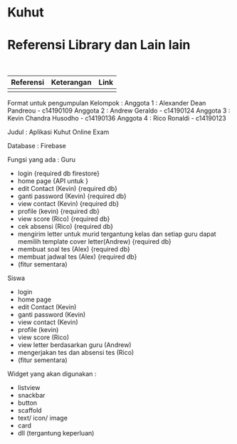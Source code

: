 # Kuhut

<h1> Referensi Library dan Lain lain </h1><br>

| Referensi | Keterangan  | Link  |
| :---:     | :-:         | :-:   |
|           |             |       |

Format untuk pengumpulan Kelompok :
Anggota 1 : Alexander Dean Pandreou - c14190109
Anggota 2 : Andrew Geraldo - c14190124
Anggota 3 : Kevin Chandra Husodho - c14190136
Anggota 4 : Rico Ronaldi - c14190123

Judul : Aplikasi Kuhut Online Exam

Database : Firebase

Fungsi yang ada :
Guru
- login {required db firestore}
- home page {API untuk }
- edit Contact (Kevin) {required db}
- ganti password (Kevin) {required db}
- view contact (Kevin) {required db}
- profile (kevin) {required db}
- view score (Rico) {required db}
- cek absensi (Rico) {required db}
- mengirim letter untuk murid tergantung kelas dan setiap guru dapat memilih template cover letter(Andrew) {required db}
- membuat soal tes (Alex) {required db}
- membuat jadwal tes (Alex) {required db}
- (fitur sementara)

Siswa
- login
- home page
- edit Contact (Kevin)
- ganti password (Kevin)
- view contact (Kevin)
- profile (kevin)
- view score (Rico)
- view letter berdasarkan guru (Andrew)
- mengerjakan tes dan absensi tes (Rico)
- (fitur sementara)

Widget yang akan digunakan :
- listview
- snackbar
- button
- scaffold
- text/ icon/ image
- card
- dll (tergantung keperluan)